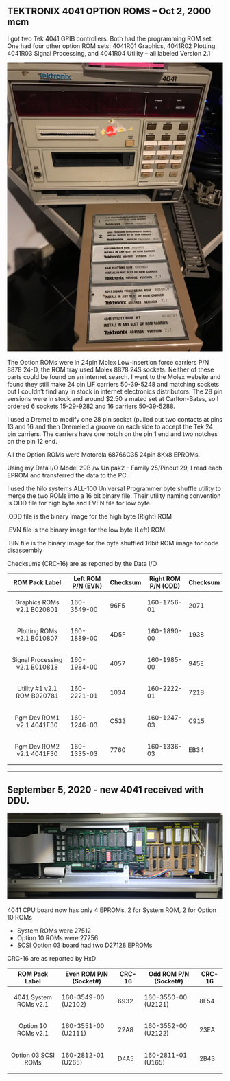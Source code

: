 TEKTRONIX 4041 OPTION ROMS – Oct 2, 2000 mcm
-----
I got two Tek 4041 GPIB controllers.  Both had the programming ROM set.  One had four other option ROM sets:  4041R01 Graphics, 4041R02 Plotting, 4041R03 Signal Processing, and 4041R04 Utility – all labeled Version 2.1

![Label and PCB front](./4041%20Option%20ROM%20carrier%20and%20ROMs.jpg)

The Option ROMs were in 24pin Molex Low-insertion force carriers P/N 8878 24-D, the ROM tray used Molex  8878 24S sockets.  Neither of these parts could be found on an internet search.  I went to the Molex website and found they still make 24 pin LIF carriers 50-39-5248 and matching sockets but I couldn’t find any in stock in internet electronics distributors.  The 28 pin versions were in stock and around $2.50 a mated set at Carlton-Bates, so I ordered 6 sockets 15-29-9282 and 16 carriers 50-39-5288.

I used a Dremel to modify one 28 pin socket (pulled out two contacts at pins 13 and 16 and then Dremeled a groove on each side to accept the Tek 24 pin carriers.  The carriers have one notch on the pin 1 end and two notches on the pin 12 end.

All the Option ROMs were Motorola 68766C35 24pin 8Kx8 EPROMs.

Using my Data I/O Model 29B /w Unipak2 – Family 25/Pinout 29, I read each EPROM and transferred the data to the PC.  

I used the hilo systems ALL-100 Universal Programmer byte shuffle utility to merge the two ROMs into a 16 bit binary file.      Their utility naming convention is ODD file for high byte and EVEN file for low byte.

.ODD file is the binary image for the high byte (Right) ROM

.EVN file is the binary image for the low byte (Left) ROM 

.BIN file is the binary image for the byte shuffled 16bit ROM image for code disassembly

Checksums (CRC-16) are as reported by the Data I/O

| ROM Pack Label | Left ROM P/N (EVN)  | Checksum | Right ROM P/N (ODD) | Checksum |
|:-----------------:|----------|----------|----------|----------|
| Graphics ROMs v2.1 B020801 | <p>160-3549-00 | <p>96F5 | <p>160-1756-01 | <p>2071</p> |
| Plotting ROMs v2.1 B010807 | <p>160-1889-00 | <p>4D5F | <p>160-1890-00 | <p>1938</p> |
| Signal Processing v2.1 B010818 | <p>160-1984-00 | <p>4057 | <p>160-1985-00 | <p>945E</p> |
| Utility #1 v2.1 ROM B020781 | <p>160-2221-01 | <p>1034 | <p>160-2222-01 | <p>721B</p> |
| Pgm Dev ROM1 v2.1 4041F30 | <p>160-1246-03 | <p>C533 | <p>160-1247-03 | <p>C915</p> |
| Pgm Dev ROM2 v2.1 4041F30 | <p>160-1335-03 | <p>7760 | <p>160-1336-03 | <p>EB34</p> |

----
September 5, 2020 - new 4041 received with DDU.
----

![Label and PCB front](./New%204041%20CPU%20board%20with%20labels.jpg)

4041 CPU board now has only 4 EPROMs, 2 for System ROM, 2 for Option 10 ROMs

- System ROMs were 27512 
- Option 10 ROMs were 27256
- SCSI Option 03 board had two D27128 EPROMs

CRC-16 are as reported by HxD

| ROM Pack Label | Even ROM P/N (Socket#)  | CRC-16 | Odd ROM P/N (Socket#) | CRC-16 |
|:-----------------:|----------|----------|----------|----------|
| 4041 System ROMs v2.1 | <p>160-3549-00 (U2102) | <p>6932 | <p>160-3550-00 (U2121) | <p>8F54</p> |
| Option 10 ROMs v2.1 | <p>160-3551-00 (U2111) | <p>22A8 | <p>160-3552-00 (U2122) | <p>23EA</p> |
| Option 03 SCSI ROMs | <p>160-2812-01 (U265) | <p>D4A5 | <p>160-2811-01 (U165) | <p>2B43</p> |


